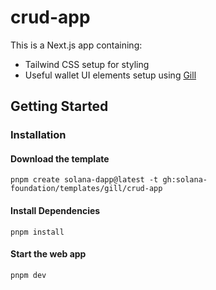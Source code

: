 # crud-app

This is a Next.js app containing:

- Tailwind CSS setup for styling
- Useful wallet UI elements setup using [Gill](https://gill.site/)

## Getting Started

### Installation

#### Download the template

```shell
pnpm create solana-dapp@latest -t gh:solana-foundation/templates/gill/crud-app
```

#### Install Dependencies

```shell
pnpm install
```

#### Start the web app

```shell
pnpm dev
```
